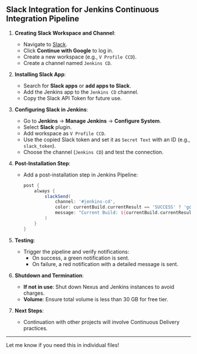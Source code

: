 ## **Slack Integration for Jenkins Continuous Integration Pipeline**

1. **Creating Slack Workspace and Channel**:
   - Navigate to [Slack](https://slack.com/).
   - Click **Continue with Google** to log in.
   - Create a new workspace (e.g., `V Profile CCD`).
   - Create a channel named `Jenkins CD`.

2. **Installing Slack App**:
   - Search for **Slack apps** or **add apps to Slack**.
   - Add the Jenkins app to the `Jenkins CD` channel.
   - Copy the Slack API Token for future use.

3. **Configuring Slack in Jenkins**:
   - Go to **Jenkins** → **Manage Jenkins** → **Configure System**.
   - Select **Slack** plugin.
   - Add workspace as `V Profile CCD`.
   - Use the copied Slack token and set it as `Secret Text` with an ID (e.g., `slack_token`).
   - Choose the channel (`Jenkins CD`) and test the connection.

4. **Post-Installation Step**:
   - Add a post-installation step in Jenkins Pipeline:
   
     ```groovy
     post {
         always {
             slackSend(
                 channel: '#jenkins-cd',
                 color: currentBuild.currentResult == 'SUCCESS' ? 'good' : 'danger',
                 message: "Current Build: ${currentBuild.currentResult}\nJob Name: ${env.JOB_NAME}\nBuild Number: ${env.BUILD_NUMBER}\nMore info at ${env.BUILD_URL}"
             )
         }
     }
     ```

5. **Testing**:
   - Trigger the pipeline and verify notifications:
     - On success, a green notification is sent.
     - On failure, a red notification with a detailed message is sent.
  
6. **Shutdown and Termination**:
   - **If not in use**: Shut down Nexus and Jenkins instances to avoid charges.
   - **Volume**: Ensure total volume is less than 30 GB for free tier.
   
7. **Next Steps**:
   - Continuation with other projects will involve Continuous Delivery practices.

---

Let me know if you need this in individual files!
